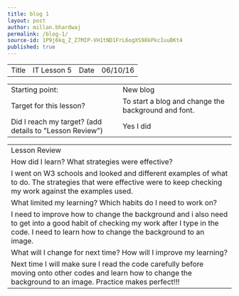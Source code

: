 ```yaml
---
title: blog 1
layout: post
author: millan.bhardwaj
permalink: /blog-1/
source-id: 1P9j6kq_Z_Z7MIP-VH1tND1FrL6ogXS98kPkcIuuBKt4
published: true
---
```

<table>
  <tr>
    <td>Title</td>
    <td>IT Lesson   5</td>
    <td>Date</td>
    <td>06/10/16</td>
  </tr>
</table>


<table>
  <tr>
    <td>Starting point:</td>
    <td>New blog </td>
  </tr>
  <tr>
    <td>Target for this lesson?</td>
    <td>To start a blog and change the background and font.</td>
  </tr>
  <tr>
    <td>Did I reach my target? 
(add details to "Lesson Review")</td>
    <td>Yes I did</td>
  </tr>
</table>


<table>
  <tr>
    <td>Lesson Review</td>
  </tr>
  <tr>
    <td>How did I learn? What strategies were effective? </td>
  </tr>
  <tr>
    <td>I went on W3 schools and looked and different examples of what to do. The strategies that were effective were to keep checking my work against the examples used. </td>
  </tr>
  <tr>
    <td>What limited my learning? Which habits do I need to work on? </td>
  </tr>
  <tr>
    <td>I need to improve how to change the background and i also need to get into a good habit of checking my work after I type in the code. I need to learn how to change the background to an image.</td>
  </tr>
  <tr>
    <td>What will I change for next time? How will I improve my learning?</td>
  </tr>
  <tr>
    <td>Next time I will make sure I read the code carefully before moving onto other codes and learn how to change the background to an image.  Practice makes perfect!!!</td>
  </tr>
</table>


